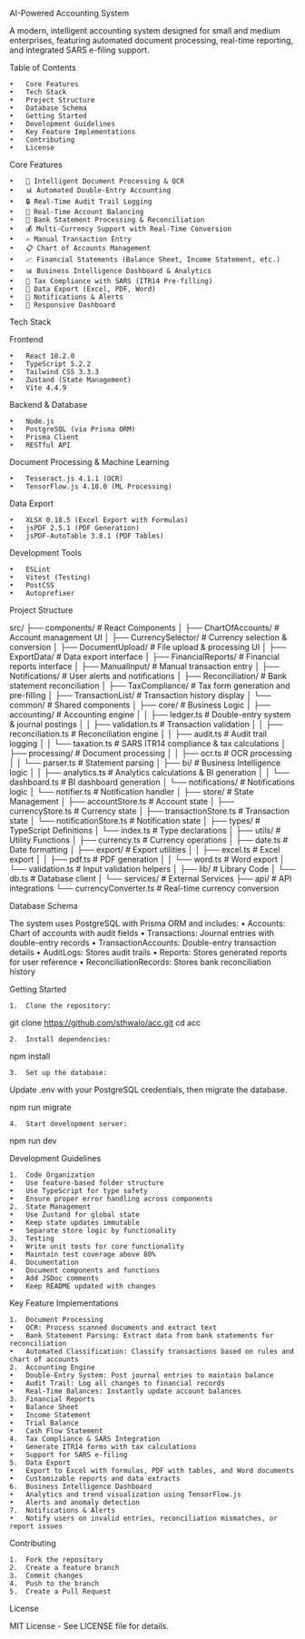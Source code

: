 AI-Powered Accounting System

A modern, intelligent accounting system designed for small and medium enterprises, featuring automated document processing, real-time reporting, and integrated SARS e-filing support.

Table of Contents

	•	Core Features
	•	Tech Stack
	•	Project Structure
	•	Database Schema
	•	Getting Started
	•	Development Guidelines
	•	Key Feature Implementations
	•	Contributing
	•	License

Core Features

	•	📄 Intelligent Document Processing & OCR
	•	📊 Automated Double-Entry Accounting
	•	🔒 Real-Time Audit Trail Logging
	•	🔄 Real-Time Account Balancing
	•	🏦 Bank Statement Processing & Reconciliation
	•	💰 Multi-Currency Support with Real-Time Conversion
	•	✍️ Manual Transaction Entry
	•	📋 Chart of Accounts Management
	•	📈 Financial Statements (Balance Sheet, Income Statement, etc.)
	•	📊 Business Intelligence Dashboard & Analytics
	•	📝 Tax Compliance with SARS (ITR14 Pre-filling)
	•	💾 Data Export (Excel, PDF, Word)
	•	🔔 Notifications & Alerts
	•	📱 Responsive Dashboard

Tech Stack

Frontend

	•	React 18.2.0
	•	TypeScript 5.2.2
	•	Tailwind CSS 3.3.3
	•	Zustand (State Management)
	•	Vite 4.4.9

Backend & Database

	•	Node.js
	•	PostgreSQL (via Prisma ORM)
	•	Prisma Client
	•	RESTful API

Document Processing & Machine Learning

	•	Tesseract.js 4.1.1 (OCR)
	•	TensorFlow.js 4.10.0 (ML Processing)

Data Export

	•	XLSX 0.18.5 (Excel Export with Formulas)
	•	jsPDF 2.5.1 (PDF Generation)
	•	jsPDF-AutoTable 3.8.1 (PDF Tables)

Development Tools

	•	ESLint
	•	Vitest (Testing)
	•	PostCSS
	•	Autoprefixer

Project Structure

src/
├── components/                # React Components
│   ├── ChartOfAccounts/       # Account management UI
│   ├── CurrencySelector/      # Currency selection & conversion
│   ├── DocumentUpload/        # File upload & processing UI
│   ├── ExportData/            # Data export interface
│   ├── FinancialReports/      # Financial reports interface
│   ├── ManualInput/           # Manual transaction entry
│   ├── Notifications/         # User alerts and notifications
│   ├── Reconciliation/        # Bank statement reconciliation
│   ├── TaxCompliance/         # Tax form generation and pre-filling
│   ├── TransactionList/       # Transaction history display
│   └── common/                # Shared components
│
├── core/                      # Business Logic
│   ├── accounting/            # Accounting engine
│   │   ├── ledger.ts          # Double-entry system & journal postings
│   │   ├── validation.ts      # Transaction validation
│   │   ├── reconciliation.ts  # Reconciliation engine
│   │   ├── audit.ts           # Audit trail logging
│   │   └── taxation.ts        # SARS ITR14 compliance & tax calculations
│   ├── processing/            # Document processing
│   │   ├── ocr.ts             # OCR processing
│   │   └── parser.ts          # Statement parsing
│   ├── bi/                    # Business Intelligence logic
│   │   ├── analytics.ts       # Analytics calculations & BI generation
│   │   └── dashboard.ts       # BI dashboard generation
│   └── notifications/         # Notifications logic
│       └── notifier.ts        # Notification handler
│
├── store/                     # State Management
│   ├── accountStore.ts        # Account state
│   ├── currencyStore.ts       # Currency state
│   ├── transactionStore.ts    # Transaction state
│   └── notificationStore.ts   # Notification state
│
├── types/                     # TypeScript Definitions
│   └── index.ts               # Type declarations
│
├── utils/                     # Utility Functions
│   ├── currency.ts            # Currency operations
│   ├── date.ts                # Date formatting
│   ├── export/                # Export utilities
│   │   ├── excel.ts           # Excel export
│   │   ├── pdf.ts             # PDF generation
│   │   └── word.ts            # Word export
│   └── validation.ts          # Input validation helpers
│
├── lib/                       # Library Code
│   └── db.ts                  # Database client
│
└── services/                  # External Services
    ├── api/                   # API integrations
    └── currencyConverter.ts   # Real-time currency conversion

Database Schema

The system uses PostgreSQL with Prisma ORM and includes:
	•	Accounts: Chart of accounts with audit fields
	•	Transactions: Journal entries with double-entry records
	•	TransactionAccounts: Double-entry transaction details
	•	AuditLogs: Stores audit trails
	•	Reports: Stores generated reports for user reference
	•	ReconciliationRecords: Stores bank reconciliation history

Getting Started

	1.	Clone the repository:

git clone https://github.com/sthwalo/acc.git
cd acc


	2.	Install dependencies:

npm install


	3.	Set up the database:
Update .env with your PostgreSQL credentials, then migrate the database.

npm run migrate


	4.	Start development server:

npm run dev

Development Guidelines

	1.	Code Organization
	•	Use feature-based folder structure
	•	Use TypeScript for type safety
	•	Ensure proper error handling across components
	2.	State Management
	•	Use Zustand for global state
	•	Keep state updates immutable
	•	Separate store logic by functionality
	3.	Testing
	•	Write unit tests for core functionality
	•	Maintain test coverage above 80%
	4.	Documentation
	•	Document components and functions
	•	Add JSDoc comments
	•	Keep README updated with changes

Key Feature Implementations

	1.	Document Processing
	•	OCR: Process scanned documents and extract text
	•	Bank Statement Parsing: Extract data from bank statements for reconciliation
	•	Automated Classification: Classify transactions based on rules and chart of accounts
	2.	Accounting Engine
	•	Double-Entry System: Post journal entries to maintain balance
	•	Audit Trail: Log all changes to financial records
	•	Real-Time Balances: Instantly update account balances
	3.	Financial Reports
	•	Balance Sheet
	•	Income Statement
	•	Trial Balance
	•	Cash Flow Statement
	4.	Tax Compliance & SARS Integration
	•	Generate ITR14 forms with tax calculations
	•	Support for SARS e-filing
	5.	Data Export
	•	Export to Excel with formulas, PDF with tables, and Word documents
	•	Customizable reports and data extracts
	6.	Business Intelligence Dashboard
	•	Analytics and trend visualization using TensorFlow.js
	•	Alerts and anomaly detection
	7.	Notifications & Alerts
	•	Notify users on invalid entries, reconciliation mismatches, or report issues

Contributing

	1.	Fork the repository
	2.	Create a feature branch
	3.	Commit changes
	4.	Push to the branch
	5.	Create a Pull Request

License

MIT License - See LICENSE file for details.